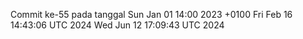 Commit ke-55 pada tanggal Sun Jan 01 14:00 2023 +0100
Fri Feb 16 14:43:06 UTC 2024
Wed Jun 12 17:09:43 UTC 2024

